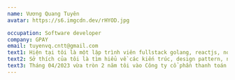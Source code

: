 ```yaml
---
name: Vương Quang Tuyên
avatar: https://s6.imgcdn.dev/rHYOD.jpg

occupation: Software developer
company: GPAY
email: tuyenvq.cntt@gmail.com
text1: Hiện tại tôi là một lập trình viên fullstack golang, reactjs, nodejs ...
text2: Sở thích của tôi là tìm hiểu về các kiến trúc, design pattern, những thứ mà tôi có thể áp dụng vào dự án. Ngoài ra tôi còn thích chạy, đọc sách, uống cafe và nghe nhạc. Một trong những thứ đặc biệt khác là tôi thích viết, nó làm cho suy nghĩ của tôi mạch lạc và chín chắn hơn.
text3: Tháng 04/2023 vừa tròn 2 năm tôi vào Công ty cổ phần thanh toán G tại đây tôi làm từng bước một để xây dựng một hệ thống giúp khách hàng tiếp cận được với nền tảng trung gian thanh toán tiện lợi như thu hộ, chi hộ, các chức năng ví điện tử, tự tay xây dựng nên những tính năng đó giúp khoảng hơn 300k giao dịch mỗi ngày qua hệ thống.
---
```

